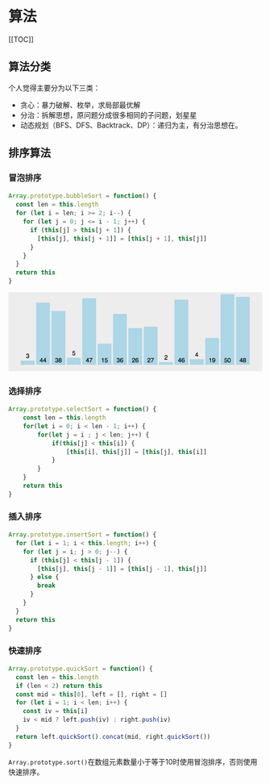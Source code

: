 # 算法

[[TOC]]

## 算法分类

个人觉得主要分为以下三类：

- 贪心：暴力破解、枚举，求局部最优解
- 分治：拆解思想，原问题分成很多相同的子问题，划星星
- 动态规划（BFS、DFS、Backtrack、DP）：递归为主，有分治思想在。

## 排序算法

### 冒泡排序

```js
Array.prototype.bubbleSort = function() {
  const len = this.length
  for (let i = len; i >= 2; i--) {
    for (let j = 0; j <= i - 1; j++) {
      if (this[j] > this[j + 1]) {
        [this[j], this[j + 1]] = [this[j + 1], this[j]]
      }
    }
  }
  return this
}
```

![img](./images/bubbleSort.gif)

### 选择排序

```js
Array.prototype.selectSort = function() {
    const len = this.length
    for(let i = 0; i < len - 1; i++) {
        for(let j = i ; j < len; j++) {
            if(this[j] < this[i]) {
                [this[i], this[j]] = [this[j], this[i]]
            }
        }
    }
    return this
}
```

### 插入排序

```js
Array.prototype.insertSort = function() {
  for (let i = 1; i < this.length; i++) {
    for (let j = i; j > 0; j--) {
      if (this[j] < this[j - 1]) {
        [this[j], this[j - 1]] = [this[j - 1], this[j]]
      } else {
        break
      }
    }
  }
  return this
}
```

### 快速排序

```js
Array.prototype.quickSort = function() {
  const len = this.length
  if (len < 2) return this
  const mid = this[0], left = [], right = []
  for (let i = 1; i < len; i++) {
    const iv = this[i]
    iv < mid ? left.push(iv) : right.push(iv)
  }
  return left.quickSort().concat(mid, right.quickSort())
}
```

`Array.prototype.sort()`在数组元素数量小于等于10时使用冒泡排序，否则使用快速排序。

